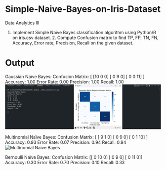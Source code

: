 # Simple-Naive-Bayes-on-Iris-Dataset
Data Analytics III
1. Implement Simple Naïve Bayes classification algorithm using Python/R on iris.csv dataset. 2. Compute Confusion matrix to find TP, FP, TN, FN, Accuracy, Error rate, Precision, Recall  on the given dataset.
# Output

Gaussian Naïve Bayes:
Confusion Matrix:
[
 [10  0  0]
 [ 0  9  0]
 [ 0  0 11]
]
Accuracy: 1.00
Error Rate: 0.00
Precision: 1.00
Recall: 1.00
![Gaussian Naive Bayes](Gaussian_NB.png)

Multinomial Naïve Bayes:
Confusion Matrix:
[
 [ 9  1  0]
 [ 0  9  0]
 [ 0  1 10]
]
Accuracy: 0.93
Error Rate: 0.07
Precision: 0.94
Recall: 0.94
![Multinomial Naive Bayes](Multinomial_NB.png)

Bernoulli Naïve Bayes:
Confusion Matrix:
[[ 0 10  0]
 [ 0  9  0]
 [ 0 11  0]]
Accuracy: 0.30
Error Rate: 0.70
Precision: 0.10
Recall: 0.33
